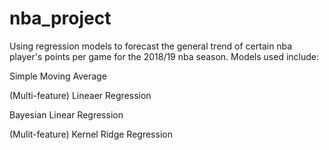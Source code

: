 # nba_project

Using regression models to forecast the general trend of certain nba player's points per game for the 2018/19 nba season.
Models used include:

  Simple Moving Average
  
  (Multi-feature) Lineaer Regression
  
  Bayesian Linear Regression
  
  (Mulit-feature) Kernel Ridge Regression

